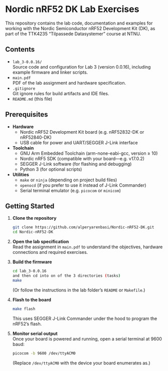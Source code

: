 # Nordic nRF52 DK Lab Exercises

This repository contains the lab code, documentation and examples for working with the Nordic Semiconductor nRF52 Development Kit (DK), as part of the TTK4235 “Tilpassede Datasystemer” course at NTNU.

## Contents

- `lab_3-0.0.16/`  
  Source code and configuration for Lab 3 (version 0.0.16), including example firmware and linker scripts.
- `main.pdf`  
  PDF of the lab assignment and hardware specification.
- `.gitignore`  
  Git ignore rules for build artifacts and IDE files.
- `README.md` (this file)

## Prerequisites

- **Hardware**  
  - Nordic nRF52 Development Kit board (e.g. nRF52832-DK or nRF52840-DK)  
  - USB cable for power and UART/SEGGER J-Link interface  
- **Toolchain**  
  - GNU Arm Embedded Toolchain (arm-none-eabi-gcc, version ≥ 10)  
  - Nordic nRF5 SDK (compatible with your board—e.g. v17.0.2)  
  - SEGGER J-Link software (for flashing and debugging)  
  - Python 3 (for optional scripts)  
- **Utilities**  
  - `make` or `ninja` (depending on project build files)  
  - `openocd` (if you prefer to use it instead of J-Link Commander)  
  - Serial terminal emulator (e.g. `picocom` or `minicom`)

## Getting Started

1. **Clone the repository**  
   ```bash
   git clone https://github.com/alperyarenbasi/Nordic-nRF52-DK.git
   cd Nordic-nRF52-DK
   ```

2. **Open the lab specification**  
   Read the assignment in `main.pdf` to understand the objectives, hardware connections and required exercises.

3. **Build the firmware**  
   ```bash
   cd lab_3-0.0.16
   and then cd into on of the 3 directories (tasks) 
   make 
   ```
   (Or follow the instructions in the lab folder’s `README` or `Makefile`.)

4. **Flash to the board**  
   ```bash
   make flash
   ```
   This uses SEGGER J-Link Commander under the hood to program the nRF52’s flash.

5. **Monitor serial output**  
   Once your board is powered and running, open a serial terminal at 9600 baud:
   ```bash
   picocom -b 9600 /dev/ttyACM0
   ```
   (Replace `/dev/ttyACM0` with the device your board enumerates as.)

